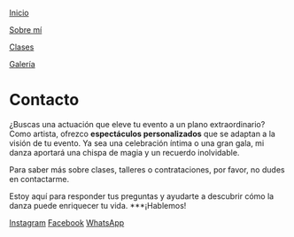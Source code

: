 [Inicio](index)

[Sobre mí](about) 

[Clases](clases)

[Galería](galeria)

# Contacto

¿Buscas una actuación que eleve tu evento a un plano extraordinario? Como artista, ofrezco **espectáculos personalizados** que se adaptan a la visión de tu evento. 
Ya sea una celebración íntima o una gran gala, mi danza aportará una chispa de magia y un recuerdo inolvidable.


Para saber más sobre clases, talleres o contrataciones, por favor, no dudes en contactarme. 

Estoy aquí para responder tus preguntas y ayudarte a descubrir cómo la danza puede enriquecer tu vida. ***¡Hablemos!

[Instagram](https://www.instagram.com/olivia_robles_/) [Facebook](https://www.facebook.com/olivia.robles.98031?mibextid=LQQJ4d) [WhatsApp](https://wa.me/5352463212)


